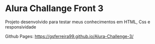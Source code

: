 # Alura Challange Front 3

Projeto desenvolvido para testar meus conhecimentos em HTML, Css e responsividade

Github Pages:
https://gsferreira99.github.io/Alura-Challenge-3/

